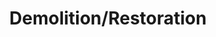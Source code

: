 ---
pid: ch617
title: Demolition/Restoration
location_transcription: City hall
coordinates: "[-75.163052390555, 39.952368851907]"
zipcode: 
gen_neighborhood: 
neighborhood: 
outside_phl: 
age: 
age_range: 
instagram: 
image_file_name: ch_617.jpg
proposal_transcription: Take down Rizzo. Melt it down. Sell the Bronze start a comprehensive
  third party run Restorative Justice diversion program in the city court system.
topic: Social Justice
topic_summary: '0'
type: Other No Form
keywords_other: rizzo statue
credit: 
image_labels: 
twitter: 
facebook: 
permalink: "/monuments/ch617/"
layout: item-page
---